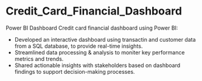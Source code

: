 # Credit_Card_Financial_Dashboard
Power BI Dashboard
Credit card financial dashboard using Power BI:
 * Developed an interactive dashboard using transactin and customer data from a SQL database, to provide real-time insights.
 * Streamlined data processing & analysis to moniter key performance metrics and trends.
 * Shared actionable insights with stakeholders based on dashboard findings to support decision-making processes.
